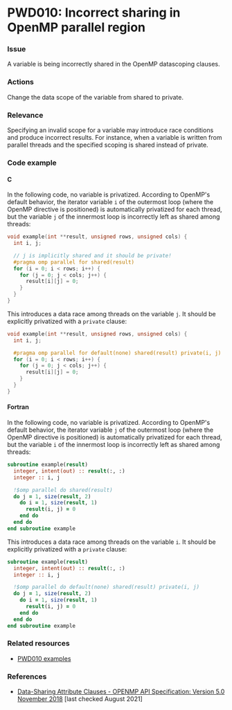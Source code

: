 # PWD010: Incorrect sharing in OpenMP parallel region

### Issue

A variable is being incorrectly shared in the OpenMP datascoping clauses.

### Actions

Change the data scope of the variable from shared to private.

### Relevance

Specifying an invalid scope for a variable may introduce race conditions and
produce incorrect results. For instance, when a variable is written from
parallel threads and the specified scoping is shared instead of private.

### Code example

#### C

In the following code, no variable is privatized. According to OpenMP's default
behavior, the iterator variable `i` of the outermost loop (where the OpenMP
directive is positioned) is automatically privatized for each thread, but the
variable `j` of the innermost loop is incorrectly left as shared among threads:

```c
void example(int **result, unsigned rows, unsigned cols) {
  int i, j;

  // j is implicitly shared and it should be private!
  #pragma omp parallel for shared(result)
  for (i = 0; i < rows; i++) {
    for (j = 0; j < cols; j++) {
      result[i][j] = 0;
    }
  }
}
```

This introduces a data race among threads on the variable `j`. It should be
explicitly privatized with a `private` clause:

```c
void example(int **result, unsigned rows, unsigned cols) {
  int i, j;

  #pragma omp parallel for default(none) shared(result) private(i, j)
  for (i = 0; i < rows; i++) {
    for (j = 0; j < cols; j++) {
      result[i][j] = 0;
    }
  }
}
```

#### Fortran

In the following code, no variable is privatized. According to OpenMP's default
behavior, the iterator variable `j` of the outermost loop (where the OpenMP
directive is positioned) is automatically privatized for each thread, but the
variable `i` of the innermost loop is incorrectly left as shared among threads:

```f90
subroutine example(result)
  integer, intent(out) :: result(:, :)
  integer :: i, j

  !$omp parallel do shared(result)
  do j = 1, size(result, 2)
    do i = 1, size(result, 1)
      result(i, j) = 0
    end do
  end do
end subroutine example
```

This introduces a data race among threads on the variable `i`. It should be
explicitly privatized with a `private` clause:

```f90
subroutine example(result)
  integer, intent(out) :: result(:, :)
  integer :: i, j

  !$omp parallel do default(none) shared(result) private(i, j)
  do j = 1, size(result, 2)
    do i = 1, size(result, 1)
      result(i, j) = 0
    end do
  end do
end subroutine example
```

### Related resources

* [PWD010 examples](https://github.com/codee-com/open-catalog/tree/main/Checks/PWD010/)

### References

* [Data-Sharing Attribute Clauses - OPENMP API Specification: Version 5.0 November 2018](https://www.openmp.org/spec-html/5.0/openmpsu106.html)
[last checked August 2021]
